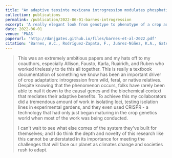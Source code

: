 ```yaml
---
title: "An adaptive teosinte mexicana introgression modulates phosphatidylcholine levels and is associated with maize flowering time"
collection: publications
permalink: /publication/2022-06-01-barnes-introgression
excerpt: 'A really elegant look from genotype to phenotype of a crop adaptive locus'
date: 2022-06-01
venue: 'PNAS'
paperurl: 'http://danjgates.github.io/files/barnes-et-al-2022.pdf'
citation: 'Barnes, A.C., Rodríguez-Zapata, F., Juárez-Núñez, K.A., Gates, D.J., Janzen, G.M., Kur, A., Wang, L., Jensen, S.E., Estévez-Palmas, J.M., Crow, T.M. and Kavi, H.S., 2022. An adaptive teosinte mexicana introgression modulates phosphatidylcholine levels and is associated with maize flowering time. <i> Proceedings of the National Academy of Sciences </i>, 119(27), p.e2100036119.'
---
```


>This was an extremely ambitious papers and my hats off to my coauthors, especially Allison, Fausto, Karla, Ruairidh, and Ruben who worked tirelessly to tie this all together.
This is really a textbook documentation of something we know has been an important driver of crop adaptation: introgression from wild, feral, or native relatives.
Despite knowing that the phenomenon occurs, folks have rarely been able to nail it down to the causal genes and the biochemical context that mediates their adaptive benefits.
To achieve this my collaborators did a tremendous amount of work in isolating loci, testing isolation lines in experimental gardens, and they even used CRISPR - a technology that had only just began maturing in the crop genetics world when most of the work was being conducted.
>
>I can't wait to see what else comes of the system they've built for themselves; and I do think the depth and novelty of this research like this cannot be understated in its importance for meeting the challenges that will face our planet as climates change and societies rush to adapt.


